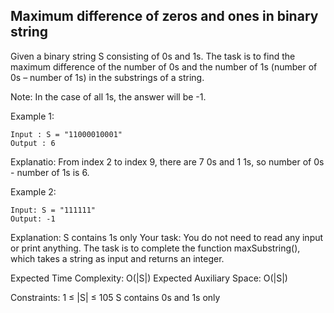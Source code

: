 ## Maximum difference of zeros and ones in binary string

Given a binary string S consisting of 0s and 1s. The task is to find the maximum difference of the number of 0s and the number of 1s (number of 0s – number of 1s) in the substrings of a string.

Note: In the case of all 1s, the answer will be -1.

Example 1:

    Input : S = "11000010001" 
    Output : 6 
    
Explanatio: From index 2 to index 9, there are 7 0s and 1 1s, so number of 0s - number of 1s is 6. 
    
Example 2:

    Input: S = "111111"
    Output: -1
    
Explanation: S contains 1s only 
Your task:
You do not need to read any input or print anything. The task is to complete the function maxSubstring(), which takes a string as input and returns an integer.

Expected Time Complexity: O(|S|)
Expected Auxiliary Space: O(|S|)

Constraints:
1 ≤ |S| ≤ 105
S contains 0s and 1s only

